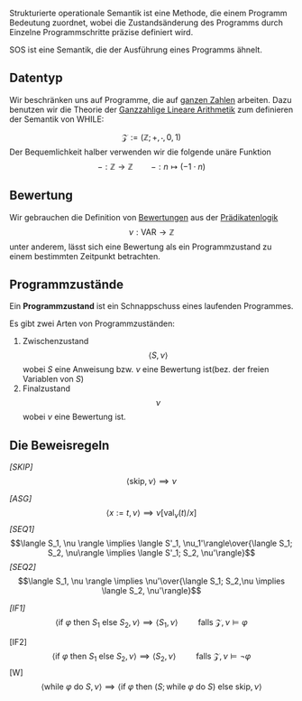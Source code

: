 
Strukturierte operationale Semantik ist eine Methode, die einem Programm Bedeutung zuordnet, wobei die Zustandsänderung des Programms durch Einzelne Programmschritte präzise definiert wird.

SOS ist eine Semantik, die der Ausführung eines Programms ähnelt.

## Datentyp

Wir beschränken uns auf Programme, die auf [ganzen Zahlen](Ganze%20Zahlen.md) arbeiten. Dazu benutzen wir die Theorie der [Ganzzahlige Lineare Arithmetik](Logik/Ganzzahlige%20Lineare%20Arithmetik.md) zum definieren der Semantik von WHILE:

$$\mathcal Z := (\mathbb Z; +, \cdot, 0, 1)$$
Der Bequemlichkeit halber verwenden wir die folgende unäre Funktion
$$- : \mathbb Z \to \mathbb Z \qquad - : n \mapsto (-1 \cdot n)$$

## Bewertung

Wir gebrauchen die Definition von [Bewertungen](Bewertung.md) aus der [Prädikatenlogik](Logik/Prädikatenlogik.md) 
$$\nu : \text{VAR} \to \mathbb Z$$
unter anderem, lässt sich eine Bewertung als ein Programmzustand zu einem bestimmten Zeitpunkt betrachten.

## Programmzustände
Ein __Programmzustand__ ist ein Schnappschuss eines laufenden Programmes.

Es gibt zwei Arten von Programmzuständen:

1. Zwischenzustand $$\langle S, \nu\rangle$$ wobei $S$ eine Anweisung bzw. $\nu$ eine Bewertung ist(bez. der freien Variablen von $S$)
2. Finalzustand $$\nu$$ wobei $\nu$ eine Bewertung ist.


## Die Beweisregeln

_[SKIP]_
$$\langle \text{skip}, \nu \rangle \implies \nu$$

_[ASG]_
$$\langle x := t, \nu\rangle \implies \nu[\text{val}_{\nu}(t)/x]$$
_[SEQ1]_
$$\langle S_1, \nu \rangle \implies \langle S'_1, \nu_1'\rangle\over{\langle S_1; S_2, \nu\rangle \implies \langle S'_1; S_2, \nu'\rangle}$$
_[SEQ2]_
$$\langle S_1, \nu \rangle \implies \nu'\over{\langle S_1; S_2,\nu \implies \langle S_2, \nu'\rangle}$$

_[IF1]_
$$\langle\text{if }\varphi\text{ then }S_1 \text{ else } S_2, \nu\rangle \implies \langle S_1, \nu\rangle \qquad \text{ falls } \mathcal Z, \nu \vDash \varphi$$

[IF2]
$$\langle\text{if }\varphi\text{ then }S_1 \text{ else } S_2, \nu\rangle \implies \langle S_2, \nu\rangle \qquad \text{ falls } \mathcal Z, \nu \vDash \neg\varphi$$
[W]
$$\langle \text{while }\varphi \text{ do } S, \nu\rangle \implies \langle\text{if }\varphi \text{ then } (S; \text{while } \varphi \text{ do } S) \text{ else skip}, \nu\rangle$$
